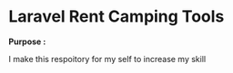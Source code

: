 <h1>Laravel Rent Camping Tools</h1>

<b> Purpose : </b>
 <p>
    I make this respoitory for my self to increase my skill
 </p>
